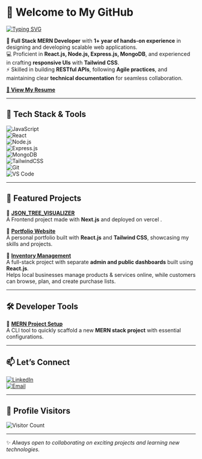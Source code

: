 # 👋 Welcome to My GitHub  

[![Typing SVG](https://readme-typing-svg.herokuapp.com?font=Fira+Code&size=24&pause=1000&color=00C4FF&width=600&lines=Full+Stack+MERN+Developer;React.js+%7C+Node.js+%7C+Express.js+%7C+MongoDB;Building+Scalable+Web+Applications;Open+to+Collaboration+%26+Learning)](https://git.io/typing-svg)  

🚀 **Full Stack MERN Developer** with **1+ year of hands-on experience** in designing and developing scalable web applications.  
💻 Proficient in **React.js, Node.js, Express.js, MongoDB**, and experienced in crafting **responsive UIs** with **Tailwind CSS**.  
⚡ Skilled in building **RESTful APIs**, following **Agile practices**, and maintaining clear **technical documentation** for seamless collaboration.  

**[📑 View My Resume](https://portfolio-eight-kappa-17.vercel.app/resume.pdf)**  

---

## 💼 Tech Stack & Tools  

![JavaScript](https://img.shields.io/badge/JavaScript-F7DF1E?style=for-the-badge&logo=javascript&logoColor=black)  
![React](https://img.shields.io/badge/React-20232A?style=for-the-badge&logo=react&logoColor=61DAFB)  
![Node.js](https://img.shields.io/badge/Node.js-43853D?style=for-the-badge&logo=node-dot-js&logoColor=white)  
![Express.js](https://img.shields.io/badge/Express.js-000000?style=for-the-badge&logo=express&logoColor=white)  
![MongoDB](https://img.shields.io/badge/MongoDB-4EA94B?style=for-the-badge&logo=mongodb&logoColor=white)  
![TailwindCSS](https://img.shields.io/badge/Tailwind_CSS-38B2AC?style=for-the-badge&logo=tailwind-css&logoColor=white)  
![Git](https://img.shields.io/badge/Git-F05032?style=for-the-badge&logo=git&logoColor=white)  
![VS Code](https://img.shields.io/badge/VS_Code-0078D4?style=for-the-badge&logo=visual-studio-code&logoColor=white)  

---

## 🌟 Featured Projects  
📌 **[JSON_TREE_VISUALIZER](https://json-tree-visualizer-pi.vercel.app/)**  
A Frontend project made with **Next.js** and deployed on vercel .

📌 **[Portfolio Website](https://portfolio-eight-kappa-17.vercel.app/)**  
A personal portfolio built with **React.js** and **Tailwind CSS**, showcasing my skills and projects.  

📌 **[Inventory Management](link-to-project)**  
A full-stack project with separate **admin and public dashboards** built using **React.js**.  
Helps local businesses manage products & services online, while customers can browse, plan, and create purchase lists.  

---

## 🛠️ Developer Tools  

🔧 **[MERN Project Setup](https://github.com/roushankumar2001/mern_project_creator)**  
A CLI tool to quickly scaffold a new **MERN stack project** with essential configurations.  

---


## 📫 Let’s Connect  

[![LinkedIn](https://img.shields.io/badge/LinkedIn-0A66C2?style=for-the-badge&logo=linkedin&logoColor=white)](https://www.linkedin.com/in/roushan-kumar-764b691b4/)  
[![Email](https://img.shields.io/badge/Email-D14836?style=for-the-badge&logo=gmail&logoColor=white)](mailto:roushan.fs.dev@gmail.com)  

---

## 👀 Profile Visitors  

![Visitor Count](https://komarev.com/ghpvc/?username=roushankumar2001&color=blue&style=for-the-badge)  

---

✨ *Always open to collaborating on exciting projects and learning new technologies.*
